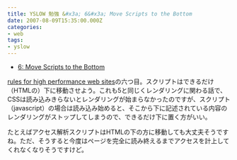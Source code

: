 ```yaml
---
title: YSLOW 勉強 &#x3a; 6&#x3a; Move Scripts to the Bottom
date: 2007-08-09T15:35:00.000Z
categories:
- web
tags:
- yslow
---
```

*   [6: Move Scripts to the Bottom](http://developer.yahoo.com/performance/rules.html#js_bottom)

[rules for high performance web sites](http://developer.yahoo.com/performance/rules.html)の六つ目。スクリプトはできるだけ（HTMLの）下に移動させよう。これも5と同じくレンダリングに関わる話で、CSSは読み込みきらないとレンダリングが始まらなかったのですが、スクリプト（javascript）の場合は読み込み始めると、そこから下に記述されている内容のレンダリングがストップしてしまうので、できるだけ下に置く方がいい。

<!-- more -->

たとえばアクセス解析スクリプトはHTMLの下の方に移動しても大丈夫そうですね。ただ、そうすると今度はページを完全に読み終えるまでアクセスを計上してくれなくなりそうですけど。

